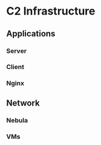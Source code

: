 # C2 Infrastructure

## Applications

### Server

### Client

### Nginx

## Network

### Nebula

### VMs
